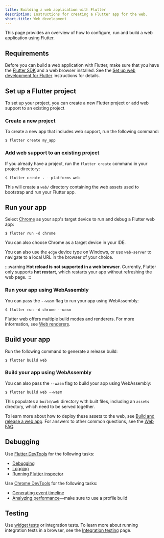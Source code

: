 ```yaml
---
title: Building a web application with Flutter
description: Instructions for creating a Flutter app for the web.
short-title: Web development
---
```


This page provides an overview of how to configure, run and build a web
application using Flutter.

## Requirements

Before you can build a web application with Flutter,
make sure that you have the [Flutter SDK][] and a web browser installed.
See the [Set up web development for Flutter][Setup-web] instructions
for details.

## Set up a Flutter project

To set up your project, you can create a new Flutter project or add web support
to an existing project.

### Create a new project

To create a new app that includes web support, run the following command:

```console
$ flutter create my_app 
```

### Add web support to an existing project

If you already have a project, run the `flutter create` command in your project directory:

```console
$ flutter create . --platforms web
```

This will create a `web/` directory containing the web assets used to bootstrap
and run your Flutter app. 

## Run your app

Select [Chrome][] as your app's target device to run and debug a Flutter web app:

```console
$ flutter run -d chrome
```

You can also choose Chrome as a target device in your IDE.

You can also use the `edge` device type on Windows, or use `web-server` to
navigate to a local URL in the browser of your choice.

:::warning
**Hot reload is not supported in a web browser**.
Currently, Flutter only supports **hot restart**, which restarts your app
without refreshing the web page.
:::

### Run your app using WebAssembly

You can pass the `--wasm` flag to run your app using WebAssembly:

```console
$ flutter run -d chrome --wasm
```

Flutter web offers multiple build modes and renderers. For more information,
see [Web renderers][].

## Build your app

Run the following command to generate a release build:

```console
$ flutter build web
```

### Build your app using WebAssembly
You can also pass the `--wasm` flag to build your app using WebAssembly:

```console
$ flutter build web --wasm
```

This populates a `build/web` directory
with built files, including an `assets` directory,
which need to be served together.

To learn more about how to deploy these assets to the web, see
[Build and release a web app][].
For answers to other common questions, see the [Web FAQ][].

## Debugging

Use [Flutter DevTools][] for the following tasks:

* [Debugging][]
* [Logging][]
* [Running Flutter inspector][]

Use [Chrome DevTools][] for the following tasks:

* [Generating event timeline][]
* [Analyzing performance][]&mdash;make sure to use a
  profile build

## Testing

Use [widget tests][Widget tests] or integration tests. To learn more about
running integration tests in a browser, see the [Integration testing][] page.

[Analyzing performance]: {{site.developers}}/web/tools/chrome-devtools/evaluate-performance
[Build and release a web app]: /deployment/web
[Chrome DevTools]: {{site.developers}}/web/tools/chrome-devtools
[Chrome]: https://www.google.com/chrome/
[Debugging]: /tools/devtools/debugger
[Flutter DevTools]: /tools/devtools
[Flutter SDK]: /get-started/install
[Generating event timeline]: {{site.developers}}/web/tools/chrome-devtools/evaluate-performance/performance-reference
[Integration testing]: /testing/integration-tests#test-in-a-web-browser
[Logging]: /tools/devtools/logging
[Running Flutter inspector]: /tools/devtools/inspector
[Setup-web]: {{site.url}}/platform-integration/web/install-web
[Web FAQ]: /platform-integration/web/faq
[Web renderers]: /platform-integration/web/renderers
[Widget tests]: /testing/overview#widget-tests

